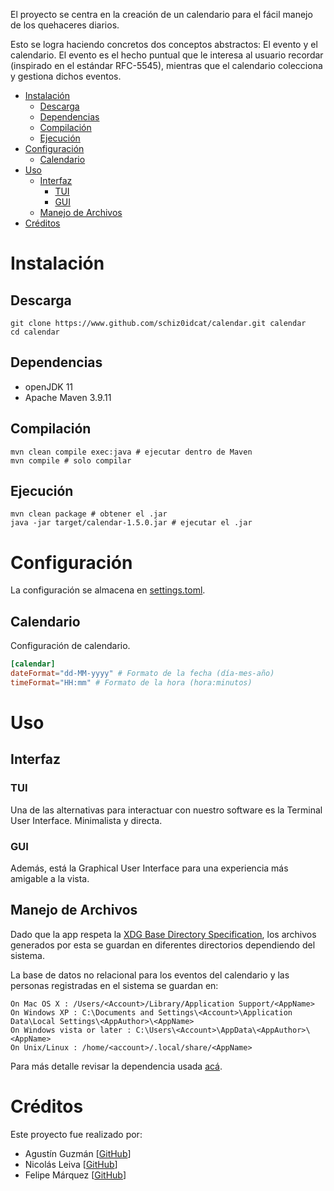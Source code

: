 El proyecto se centra en la creación de un calendario para el fácil manejo de los quehaceres diarios.

Esto se logra haciendo concretos dos conceptos abstractos: El evento y el calendario. El evento es el hecho puntual que le interesa al usuario recordar (inspirado en el estándar RFC-5545), mientras que el calendario colecciona y gestiona dichos eventos.

* [Instalación](#Instalación)
    * [Descarga](#Descarga)
    * [Dependencias](#Dependencias)
    * [Compilación](#Compilación)
    * [Ejecución](#Ejecución)
* [Configuración](#Configuración)
    * [Calendario](#Calendario)
* [Uso](#Uso)
    * [Interfaz](#Interfaz)
        * [TUI](#TUI)
        * [GUI](#GUI)
    * [Manejo de Archivos](#Manejo-de-Archivos)
* [Créditos](#Créditos) 

# Instalación
## Descarga
```
git clone https://www.github.com/schiz0idcat/calendar.git calendar
cd calendar
```

## Dependencias
- openJDK 11
- Apache Maven 3.9.11

## Compilación
```
mvn clean compile exec:java # ejecutar dentro de Maven
mvn compile # solo compilar
```

## Ejecución
```
mvn clean package # obtener el .jar
java -jar target/calendar-1.5.0.jar # ejecutar el .jar
```

# Configuración
La configuración se almacena en [settings.toml](./resources/settings.toml).

## Calendario
Configuración de calendario.

```toml
[calendar]
dateFormat="dd-MM-yyyy" # Formato de la fecha (día-mes-año)
timeFormat="HH:mm" # Formato de la hora (hora:minutos)
```

# Uso
## Interfaz
### TUI
Una de las alternativas para interactuar con nuestro software es la Terminal User Interface.
Minimalista y directa.

### GUI
Además, está la Graphical User Interface para una experiencia más amigable a la vista.

## Manejo de Archivos
Dado que la app respeta la [XDG Base Directory Specification](https://specifications.freedesktop.org/basedir-spec/latest/), los archivos generados por esta se guardan en diferentes directorios dependiendo del sistema.

La base de datos no relacional para los eventos del calendario y las personas registradas en el sistema se guardan en:

```
On Mac OS X : /Users/<Account>/Library/Application Support/<AppName>
On Windows XP : C:\Documents and Settings\<Account>\Application Data\Local Settings\<AppAuthor>\<AppName>
On Windows vista or later : C:\Users\<Account>\AppData\<AppAuthor>\<AppName>
On Unix/Linux : /home/<account>/.local/share/<AppName>
```

Para más detalle revisar la dependencia usada [acá](https://github.com/harawata/appdirs).

# Créditos
Este proyecto fue realizado por:
- Agustín Guzmán [[GitHub](https://github.com/Schiz0idCat)]
- Nicolás Leiva [[GitHub](https://github.com/nico0417)]
- Felipe Márquez [[GitHub](https://github.com/fmarquezmu)]
